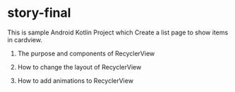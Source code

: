 # story-final

This is sample Android Kotlin Project which Create a list page to show items in cardview. 

  
1) The purpose and components of RecyclerView

2) How to change the layout of RecyclerView

3) How to add animations to RecyclerView
